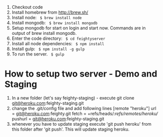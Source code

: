 1. Checkout code
1. Install homebrew from http://brew.sh/
1. Install node: ``` $ brew install node```
1. Install mongodb: ``` $ brew install mongodb```
1. Setup mongodb for start on login and start now. Commands are in output of brew install mongodb.
1. Enter the code directory: ``` $ cd feightyserver```
1. Install all node dependencies: ``` $ npm install```
1. Install gulp: ``` $ npm install -g gulp```
1. To run the server. ``` $ gulp```


# How to setup two server - Demo and Staging
1. In a new folder (let's say feighty-staging) - execute git clone git@heroku.com:feighty-staging.git
1. change the .git/config file and add following lines
[remote "heroku"]
        url = git@heroku.com:feighty.git
        fetch = +refs/heads/*:refs/remotes/heroku/*
        pushurl = git@heroku.com:feighty-staging.git
1. whenever you have to update staging execute 'git push heroku' from this folder after 'git push'.  This will update staging heroku.
